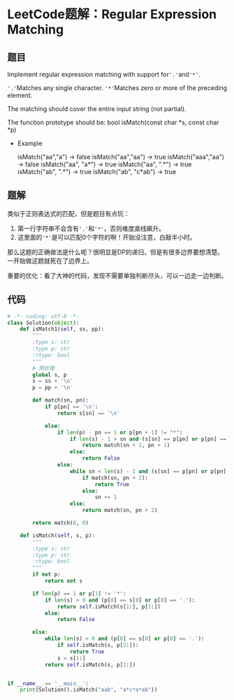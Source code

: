 # LeetCode题解：Regular Expression Matching

## 题目

Implement regular expression matching with support for`'.'`and`'*'`.

`'.'`Matches any single character. `'*'`Matches zero or more of the preceding element.

The matching should cover the entire input string (not partial).

The function prototype should be: bool isMatch(const char \*s, const char \*p)

-   Example

    isMatch("aa","a") → false isMatch("aa","aa") → true isMatch("aaa","aa") → false isMatch("aa", "a\*") → true isMatch("aa", ".\*") → true isMatch("ab", ".\*") → true isMatch("ab", "c\*ab") → true

## 题解

类似于正则表达式的匹配，但是题目有点坑：

1.  第一行字符串不会含有`'.'`和`'*'`，否则难度直线飙升。
2.  这里面的`'*'`是可以匹配0个字符的啊！开始没注意，白敲半小时。

那么这题的正确做法是什么呢？很明显是DP的递归，但是有很多边界要想清楚。一开始做这题就死在了边界上。

重要的优化：看了大神的代码，发现不需要单独判断尽头，可以一边走一边判断。

## 代码

```python
# -*- coding: utf-8 -*-
class Solution(object):
    def isMatch1(self, ss, pp):
        """
        :type s: str
        :type p: str
        :rtype: bool
        """
        # 预处理
        global s, p
        s = ss + '\n'
        p = pp + '\n'

        def match(sn, pn):
            if p[pn] == '\n':
                return s[sn] == '\n'

            else:
                if len(p) - pn == 1 or p[pn + 1] != "*":
                    if len(s) - 1 > sn and (s[sn] == p[pn] or p[pn] == '.'):
                        return match(sn + 1, pn + 1)
                    else:
                        return False
                else:
                    while sn < len(s) - 1 and (s[sn] == p[pn] or p[pn] == '.'):
                        if match(sn, pn + 2):
                            return True
                        else:
                            sn += 1
                    else:
                        return match(sn, pn + 2)

        return match(0, 0)

    def isMatch(self, s, p):
        """
        :type s: str
        :type p: str
        :rtype: bool
        """
        if not p:
            return not s

        if len(p) == 1 or p[1] != '*':
            if len(s) > 0 and (p[0] == s[0] or p[0] == '.'):
                return self.isMatch(s[1:], p[1:])
            else:
                return False

        else:
            while len(s) > 0 and (p[0] == s[0] or p[0] == '.'):
                if self.isMatch(s, p[2:]):
                    return True
                s = s[1:]
            return self.isMatch(s, p[2:])


if __name__ == '__main__':
    print(Solution().isMatch("aab", "a*c*a*ab"))
```
